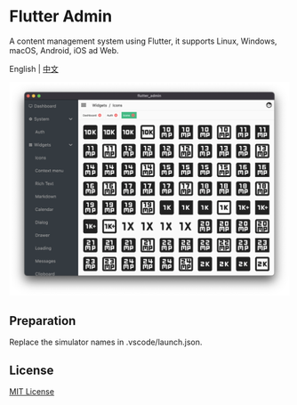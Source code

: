 # Flutter Admin

A content management system using Flutter, it supports Linux, Windows, macOS, Android, iOS ad Web.

English | [中文](./README_ZH.md)

![](./app.png)

## Preparation

Replace the simulator names in .vscode/launch.json.

## License

[MIT License](LICENSE)
